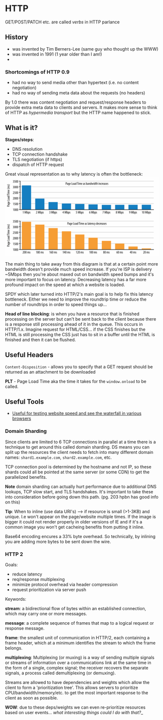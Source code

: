 # HTTP

GET/POST/PATCH etc. are called _verbs_ in HTTP parlance

## History

* was invented by Tim Berners-Lee (same guy who thought up the WWW)
* was invented in 1991 (1 year older than I am!)
*

### Shortcomings of HTTP 0.9
* had no way to send media other than hypertext (i.e. no content negotiation)
* had no way of sending meta data about the requests (no headers)

By 1.0 there was content negotiation and request/response headers to provide
extra meta data to clients and servers.  It makes more sense to think of HTTP as
_hypermedia transport_ but the HTTP name happened to stick.

## What is it?

**Stages/steps**:
* DNS resolution
* TCP connection handshake
* TLS negotiation (if https)
* dispatch of HTTP request

Great visual representation as to why latency is often the bottleneck:
![latency and bandwidth](./assets/latency-bandwidth.png)

The main thing to take away from this diagram is that at a certain point more
bandwidth doesn't provide much speed increase.  If you're ISP is delivery ~5Mbps
then you're about maxed out on bandwidth speed bumps and it's more important to
focus on latency.  Decreasing latency has a far more profound impact on the
speed at which a website is loaded.

SPDY which later turned into HTTP/2's main goal is to help fix this latency
bottleneck.  Either we need to improve the roundtrip time or reduce the number
of roundtrips in order to speed things up...

**Head of line blocking**: is when you have a resource that is finished
processing on the server but can't be sent back to the client because there is a
response still processing ahead of it in the queue.  This occurs in HTTP/1.x.
Imagine request for HTML/CSS... if the CSS finishes but the HTML is still
processing the CSS just has to sit in a buffer until the HTML is finished and
then it can be flushed.

## Useful Headers 
`Content-Disposition` -  allows you to specify that a GET request should be returned as an attachment to be downloaded  


**PLT** - Page Load Time aka the time it takes for the `window.onload` to be
called.

## Useful Tools
* [Useful for testing website speed and see the waterfall in various browsers](https://www.webpagetest.org/)

### Domain Sharding

Since clients are limited to 6 TCP connections in parallel at a time there is a
technique to get around this called domain sharding.  DS means you can split up
the resources the client needs to fetch into many different domain names:
`shard1.example.com`, `shard2.example.com`, etc.

TCP connection pool is determined by the hostname and not IP, so these shards
could all be pointed at the same server (or some CDN) to get the parallelized
benefits.

**Note** domain sharding can actually hurt performance due to additional DNS
lookups, TCP slow start, and TLS handshakes.  It's important to take these into
consideration before going down this path. (pg. 203 hpbn has good info on this)

**Tip**: When to inline (use data URI's) --> if resource is small (>1-3KB) and
unique.  I.e won't appear on the page/website multiple times.  If the image is
bigger it could not render properly in older versions of IE and if it's a common
image you won't get cacheing benefits from putting it inline.

Base64 encoding encures a 33% byte overhead.  So technically, by inlining you
are adding more bytes to be sent down the wire.

### HTTP 2

Goals:
* reduce latency
* req/response multiplexing
* minimize protocol overhead via header compression
* request prioritization via server push

Keywords:

**stream**: a bidirectional flow of bytes within an established connection,
which may carry one or more messages.

**message**: a complete sequence of frames that map to a logical request or
response message.

**frame**: the smallest unit of communication in HTTP/2, each containing a frame
header, which at a minimum identifies the stream to which the frame belongs.

**multiplexing**: Multiplexing (or muxing) is a way of sending multiple signals
or streams of information over a communications link at the same time in the
form of a single, complex signal; the receiver recovers the separate signals, a
process called demultiplexing (or demuxing).

Streams are allowed to have dependencies and weights which allow the client to
form a 'prioritization tree'.  This allows servers to prioritize
CPU/bandwidth/memory/etc. to get the most important response to the client as
soon as possible.

**WOW**: due to these deps/weights we can even re-prioritize resources based
on user events... _what interesting things could I do with that?__
